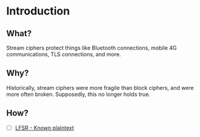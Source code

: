 # Introduction

## What?

Stream ciphers protect things like Bluetooth connections, mobile 4G communications, TLS connections, and more.

## Why?

Historically, stream ciphers were more fragile than block ciphers, and were more often broken. Supposedly, this no longer holds true. 

## How?

- [ ] [LFSR - Known plaintext](lfsr.md)
